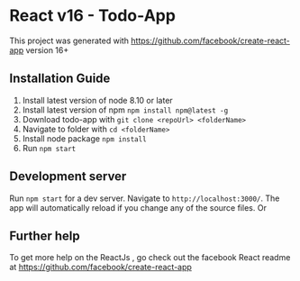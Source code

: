 # React v16 - Todo-App

This project was generated with https://github.com/facebook/create-react-app version 16+

## Installation Guide

 1. Install latest version of node 8.10 or later 
 2. Install latest version of npm `npm install npm@latest -g`
 3. Download todo-app with `git clone <repoUrl> <folderName>`
 4. Navigate to folder with `cd <folderName>`
 5. Install node package `npm install`
 6. Run `npm start`


## Development server

Run `npm start` for a dev server. Navigate to `http://localhost:3000/`. The app will automatically reload if you change any of the source files.
Or

## Further help

To get more help on the ReactJs ,  go check out the facebook React readme at https://github.com/facebook/create-react-app

